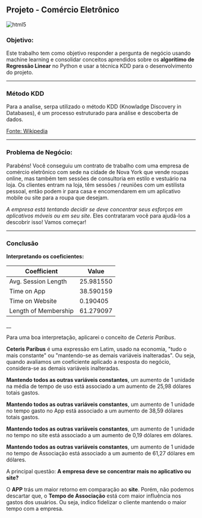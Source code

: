 ## Projeto - Comércio Eletrônico 

 <img align="center" alt="html5" src="https://img.shields.io/badge/Python-3776AB?style=for-the-badge&logo=python&logoColor=white" />

### Objetivo:

Este trabalho tem como objetivo responder a pergunta de negócio usando machine learning e consolidar conceitos aprendidos sobre os **algorítimo de Regressão Linear** no Python e usar a técnica KDD para o desenvolvimento do projeto.

____


### Método KDD

Para a analise, serpa utilizado o método KDD (Knowladge Discovery in Databases), é um processo estruturado para análise e descoberta de dados.


[Fonte: Wikipedia]("https://pt.wikipedia.org/wiki/Extra%C3%A7%C3%A3o_de_conhecimento")
___


### Problema de Negócio:

Parabéns! Você conseguiu um contrato de trabalho com uma empresa de comércio eletrônico com sede na cidade de Nova York que vende roupas online, mas também tem sessões de consultoria em estilo e vestuário na loja. Os clientes entram na loja, têm sessões / reuniões com um estilista pessoal, então podem ir para casa e encomendarem em um aplicativo mobile ou site para a roupa que desejam.

*A empresa está tentando decidir se deve concentrar seus esforços em aplicativos móveis ou em seu site*. Eles contrataram você para ajudá-los a descobrir isso! Vamos começar!

___

### Conclusão
**Interpretando os coeficientes:**

  | Coefficient            | Value      |
|------------------------|-----------|
| Avg. Session Length   | 25.981550  |
| Time on App           | 38.590159  |
| Time on Website       | 0.190405   |
| Length of Membership  | 61.279097  |

__

Para uma boa interpretação, aplicarei o conceito de _Ceteris Paribus_.

**Ceteris Paribus** é uma expressão em Latim, usado na economia, "tudo o mais constante" ou "mantendo-se as demais variáveis inalteradas". Ou seja, quando avaliamos um coeficiente aplicado a resposta do negócio, considera-se as demais variáveis inalteradas.


**Mantendo todos as outras variáveis constantes**, um aumento de 1 unidade na média de tempo de uso está associado a um aumento de 25,98 dólares totais gastos.

**Mantendo todos as outras variáveis constantes**, um aumento de 1 unidade no tempo gasto no App está associado a um aumento de 38,59 dólares totais gastos.

**Mantendo todos as outras variáveis constantes**, um aumento de 1 unidade no tempo no site está associado a um aumento de 0,19 dólares em dólares.

**Mantendo todos as outras variáveis constantes**, um aumento de 1 unidade no tempo de Associação está associado a um aumento de 61,27 dólares em dólares.


A principal questão: **A empresa deve se concentrar mais no aplicativo ou site?**

O **APP** trás um maior retorno em comparação ao **site**. Porém, não podemos descartar que, o **Tempo de Associação** está com maior influência nos gastos dos usuários. Ou seja, indico fidelizar o cliente mantendo o maior tempo com a empresa.
